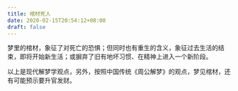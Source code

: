 ```yaml
---
title: 棺材死人
date: 2020-02-15T20:54:12+08:00
draft: false
---
```


梦里的棺材，象征了对死亡的恐惧；但同时也有重生的含义，象征过去生活的结束，即将开始新生活；或摒弃了旧有地坏习惯、在精神上进入一个新阶段。


以上是现代解梦学观点，另外，按照中国传统《周公解梦》的观点，梦见棺材，还有可能预示要升官发财。
